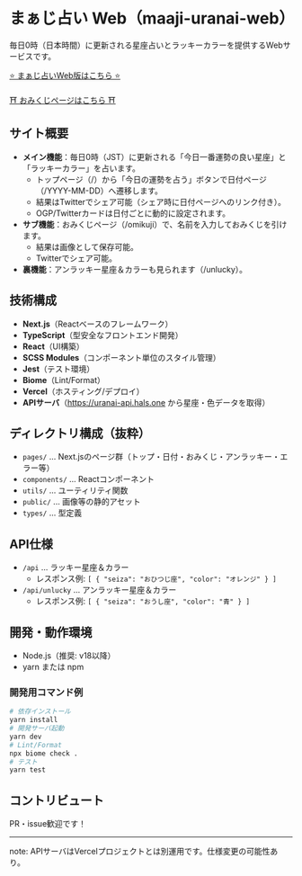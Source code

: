 # まぁじ占い Web（maaji-uranai-web）

毎日0時（日本時間）に更新される星座占いとラッキーカラーを提供するWebサービスです。

[⭐ まぁじ占いWeb版はこちら ⭐](https://uranai.hals.one/)

[⛩ おみくじページはこちら ⛩](https://uranai.hals.one/omikuji)

## サイト概要

- **メイン機能**：毎日0時（JST）に更新される「今日一番運勢の良い星座」と「ラッキーカラー」を占います。
  - トップページ（/）から「今日の運勢を占う」ボタンで日付ページ（/YYYY-MM-DD）へ遷移します。
  - 結果はTwitterでシェア可能（シェア時に日付ページへのリンク付き）。
  - OGP/Twitterカードは日付ごとに動的に設定されます。
- **サブ機能**：おみくじページ（/omikuji）で、名前を入力しておみくじを引けます。
  - 結果は画像として保存可能。
  - Twitterでシェア可能。
- **裏機能**：アンラッキー星座＆カラーも見られます（/unlucky）。

## 技術構成

- **Next.js**（Reactベースのフレームワーク）
- **TypeScript**（型安全なフロントエンド開発）
- **React**（UI構築）
- **SCSS Modules**（コンポーネント単位のスタイル管理）
- **Jest**（テスト環境）
- **Biome**（Lint/Format）
- **Vercel**（ホスティング/デプロイ）
- **APIサーバ**（<https://uranai-api.hals.one> から星座・色データを取得）

## ディレクトリ構成（抜粋）

- `pages/` ... Next.jsのページ群（トップ・日付・おみくじ・アンラッキー・エラー等）
- `components/` ... Reactコンポーネント
- `utils/` ... ユーティリティ関数
- `public/` ... 画像等の静的アセット
- `types/` ... 型定義

## API仕様

- `/api` ... ラッキー星座＆カラー
  - レスポンス例: `[ { "seiza": "おひつじ座", "color": "オレンジ" } ]`
- `/api/unlucky` ... アンラッキー星座＆カラー
  - レスポンス例: `[ { "seiza": "おうし座", "color": "青" } ]`

## 開発・動作環境

- Node.js（推奨: v18以降）
- yarn または npm

### 開発用コマンド例

```sh
# 依存インストール
yarn install
# 開発サーバ起動
yarn dev
# Lint/Format
npx biome check .
# テスト
yarn test
```

## コントリビュート

PR・issue歓迎です！

---

note: APIサーバはVercelプロジェクトとは別運用です。仕様変更の可能性あり。
